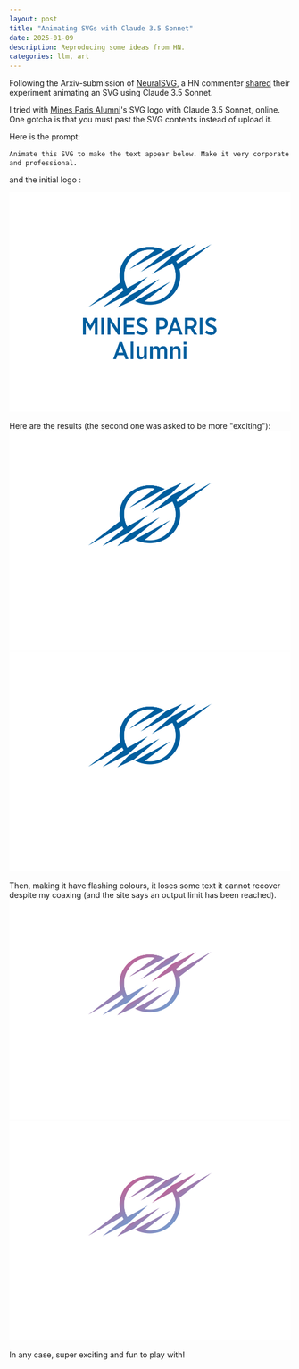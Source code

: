 ```yaml
---
layout: post
title: "Animating SVGs with Claude 3.5 Sonnet"
date: 2025-01-09
description: Reproducing some ideas from HN.
categories: llm, art
---
```



Following the Arxiv-submission of [NeuralSVG](https://sagipolaczek.github.io/NeuralSVG/), a HN commenter [shared](https://news.ycombinator.com/item?id=42638558) their experiment animating an SVG using Claude 3.5 Sonnet.

I tried with [Mines Paris Alumni](https://mines-paris.org)'s SVG logo with Claude 3.5 Sonnet, online. One gotcha is that you must past the SVG contents instead of upload it.

Here is the prompt:
```
Animate this SVG to make the text appear below. Make it very corporate and professional.
```

and the initial logo :

![Animated Mines Paris Alumni logo](/assets/img/20250109-initial-logo.svg)

Here are the results (the second one was asked to be more "exciting"):
![Animated Mines Paris Alumni logo](/assets/img/20250109-animated-logo.svg)
![Animated Mines Paris Alumni logo](/assets/img/20250109-animated-logo-1.svg)

Then, making it have flashing colours, it loses some text it cannot recover despite my coaxing
(and the site says an output limit has been reached).
![Animated Mines Paris Alumni logo](/assets/img/20250109-animated-logo-2.svg)
![Animated Mines Paris Alumni logo](/assets/img/20250109-animated-logo-3.svg)

In any case, super exciting and fun to play with!
